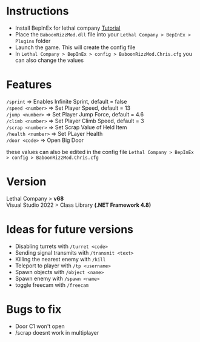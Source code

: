 # Instructions

- Install BepInEx for lethal company [Tutorial](https://www.youtube.com/watch?v=_amdmNMWgTI)
- Place the `BaboonRizzMod.dll` file into your `Lethal Company > BepInEx > Plugins` folder
- Launch the game. This will create the config file
- In `Lethal Company > BepInEx > config > BaboonRizzMod.Chris.cfg` you can also change the values

# Features

`/sprint`   => Enables Infinite Sprint, default = false  
`/speed <number>`   => Set Player Speed, default = 13  
`/jump <number>`   => Set Player Jump Force, default = 4.6  
`/climb <number>`   => Set Player Climb Speed, default = 3  
`/scrap <number>`   => Set Scrap Value of Held Item  
`/health <number>`   => Set PLayer Health  
`/door <code>`   => Open Big Door  

these values can also be edited in the config file `Lethal Company > BepInEx > config > BaboonRizzMod.Chris.cfg`  

# Version

Lethal Company > **v68**  
Visual Studio 2022 > Class Library **(.NET Framework 4.8)**  

# Ideas for future versions

- Disabling turrets with `/turret <code>`  
- Sending signal transmits with `/transmit <text>`  
- Killing the nearest enemy with `/kill`  
- Teleport to player with `/tp <username>`  
- Spawn objects with `/object <name>`  
- Spawn enemy with `/spawn <name>`  
- toggle freecam with `/freecam`  

# Bugs to fix

- Door C1 won't open  
- /scrap doesnt work in multiplayer  